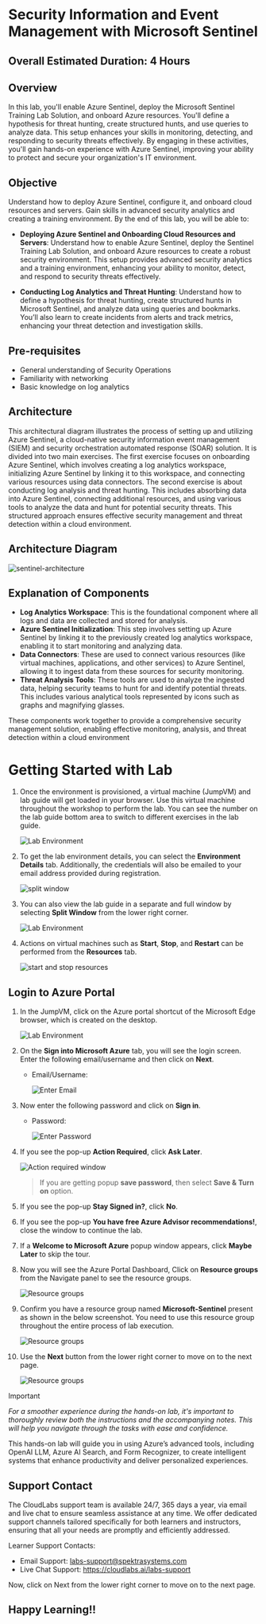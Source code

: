 # Security Information and Event Management with Microsoft Sentinel

## Overall Estimated Duration: 4 Hours

## Overview

In this lab, you'll enable Azure Sentinel, deploy the Microsoft Sentinel Training Lab Solution, and onboard Azure resources. You'll define a hypothesis for threat hunting, create structured hunts, and use queries to analyze data. This setup enhances your skills in monitoring, detecting, and responding to security threats effectively. By engaging in these activities, you'll gain hands-on experience with Azure Sentinel, improving your ability to protect and secure your organization's IT environment.

## Objective

Understand how to deploy Azure Sentinel, configure it, and onboard cloud resources and servers. Gain skills in advanced security analytics and creating a training environment. By the end of this lab, you will be able to:

* **Deploying Azure Sentinel and Onboarding Cloud Resources and Servers**: Understand how to enable Azure Sentinel, deploy the Sentinel Training Lab Solution, and onboard Azure resources to create a robust security environment. This setup provides advanced security analytics and a training environment, enhancing your ability to monitor, detect, and respond to security threats effectively.

* **Conducting Log Analytics and Threat Hunting**: Understand how to define a hypothesis for threat hunting, create structured hunts in Microsoft Sentinel, and analyze data using queries and bookmarks. You’ll also learn to create incidents from alerts and track metrics, enhancing your threat detection and investigation skills.

## Pre-requisites

* General understanding of Security Operations
* Familiarity with networking
* Basic knowledge on log analytics

## Architecture

This architectural diagram illustrates the process of setting up and utilizing Azure Sentinel, a cloud-native security information event management (SIEM) and security orchestration automated response (SOAR) solution. It is divided into two main exercises. The first exercise focuses on onboarding Azure Sentinel, which involves creating a log analytics workspace, initializing Azure Sentinel by linking it to this workspace, and connecting various resources using data connectors. The second exercise is about conducting log analysis and threat hunting. This includes absorbing data into Azure Sentinel, connecting additional resources, and using various tools to analyze the data and hunt for potential security threats. This structured approach ensures effective security management and threat detection within a cloud environment.

## Architecture Diagram

![sentinel-architecture](../media/sentinel-architecture.png)

## Explanation of Components

- **Log Analytics Workspace**: This is the foundational component where all logs and data are collected and stored for analysis.
- **Azure Sentinel Initialization**: This step involves setting up Azure Sentinel by linking it to the previously created log analytics workspace, enabling it to start monitoring and analyzing data.
- **Data Connectors**: These are used to connect various resources (like virtual machines, applications, and other services) to Azure Sentinel, allowing it to ingest data from these sources for security monitoring.
- **Threat Analysis Tools**: These tools are used to analyze the ingested data, helping security teams to hunt for and identify potential threats. This includes various analytical tools represented by icons such as graphs and magnifying glasses.

These components work together to provide a comprehensive security management solution, enabling effective monitoring, analysis, and threat detection within a cloud environment

# Getting Started with Lab

1. Once the environment is provisioned, a virtual machine (JumpVM) and lab guide will get loaded in your browser. Use this virtual machine throughout the workshop to perform the lab. You can see the number on the lab guide bottom area to switch to different exercises in the lab guide.

   ![](../media/getting-started.png "Lab Environment")
   
1. To get the lab environment details, you can select the **Environment Details** tab. Additionally, the credentials will also be emailed to your email address provided during registration.

   ![split window](../media/getting-started.png "Lab Environment")

1. You can also view the lab guide in a separate and full window by selecting **Split Window** from the lower right corner.

   ![](../media/split-window.png "Lab Environment")

1. Actions on virtual machines such as **Start**, **Stop**, and **Restart** can be performed from the **Resources** tab.

   ![start and stop resources](../media/start-stop.png "Lab Environment")

## Login to Azure Portal
1. In the JumpVM, click on the Azure portal shortcut of the Microsoft Edge browser, which is created on the desktop.

   ![](../media/azureportal_icon.png "Lab Environment")
   
1. On the **Sign into Microsoft Azure** tab, you will see the login screen. Enter the following email/username and then click on **Next**.
   * Email/Username: <inject key="AzureAdUserEmail"></inject>
   
     ![](../media/image7.png "Enter Email")
     
1. Now enter the following password and click on **Sign in**.
   * Password: <inject key="AzureAdUserPassword"></inject>
   
     ![](../media/image8.png "Enter Password")
     
1. If you see the pop-up **Action Required**, click **Ask Later**.

     ![](../media/asklater.png "Action required window")
     
    > If you are getting popup **save password**, then select **Save & Turn on** option.
       
1. If you see the pop-up **Stay Signed in?**, click **No**.

1. If you see the pop-up **You have free Azure Advisor recommendations!**, close the window to continue the lab.

1. If a **Welcome to Microsoft Azure** popup window appears, click **Maybe Later** to skip the tour.

1. Now you will see the Azure Portal Dashboard, Click on **Resource groups** from the Navigate panel to see the resource groups.

     ![](../media/select-rg.png "Resource groups")

1. Confirm you have a resource group named **Microsoft-Sentinel** present as shown in the below screenshot. You need to use this resource group throughout the entire process of lab execution.

     ![](../media/sentinelrg.png "Resource groups")
   
1. Use the **Next** button from the lower right corner to move on to the next page.

   ![](../media/next.png "Resource groups")


> [!IMPORTANT]
*For a smoother experience during the hands-on lab, it's important to thoroughly review both the instructions and the accompanying notes. This will help you navigate through the tasks with ease and confidence.*

This hands-on lab will guide you in using Azure’s advanced tools, including OpenAI LLM, Azure AI Search, and Form Recognizer, to create intelligent systems that enhance productivity and deliver personalized experiences.

## Support Contact

The CloudLabs support team is available 24/7, 365 days a year, via email and live chat to ensure seamless assistance at any time. We offer dedicated support channels tailored specifically for both learners and instructors, ensuring that all your needs are promptly and efficiently addressed.

Learner Support Contacts:

- Email Support: labs-support@spektrasystems.com
- Live Chat Support: https://cloudlabs.ai/labs-support
  
Now, click on Next from the lower right corner to move on to the next page.

## Happy Learning!!

